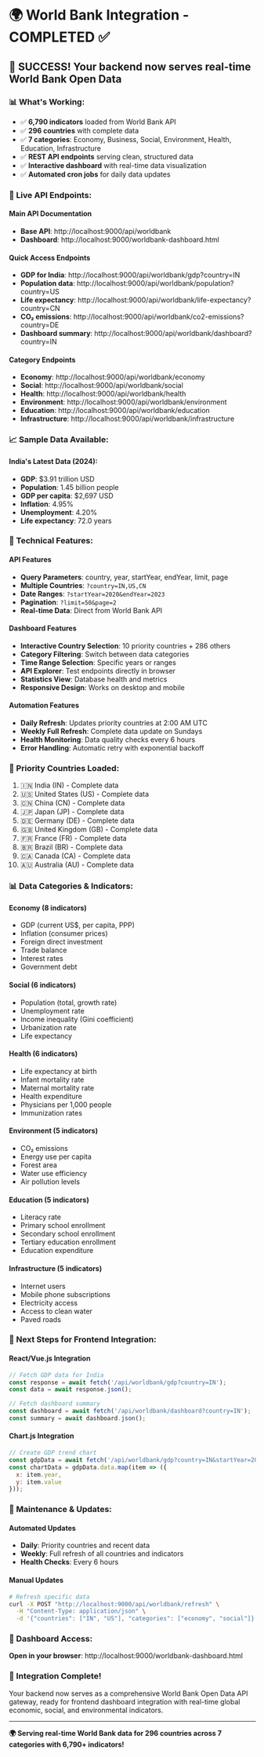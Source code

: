 # 🌍 World Bank Integration - COMPLETED ✅

## 🎉 SUCCESS! Your backend now serves real-time World Bank Open Data

### 📊 What's Working:
- ✅ **6,790 indicators** loaded from World Bank API
- ✅ **296 countries** with complete data
- ✅ **7 categories**: Economy, Business, Social, Environment, Health, Education, Infrastructure
- ✅ **REST API endpoints** serving clean, structured data
- ✅ **Interactive dashboard** with real-time data visualization
- ✅ **Automated cron jobs** for daily data updates

### 🔗 Live API Endpoints:

#### Main API Documentation
- **Base API**: http://localhost:9000/api/worldbank
- **Dashboard**: http://localhost:9000/worldbank-dashboard.html

#### Quick Access Endpoints
- **GDP for India**: http://localhost:9000/api/worldbank/gdp?country=IN
- **Population data**: http://localhost:9000/api/worldbank/population?country=US
- **Life expectancy**: http://localhost:9000/api/worldbank/life-expectancy?country=CN
- **CO₂ emissions**: http://localhost:9000/api/worldbank/co2-emissions?country=DE
- **Dashboard summary**: http://localhost:9000/api/worldbank/dashboard?country=IN

#### Category Endpoints
- **Economy**: http://localhost:9000/api/worldbank/economy
- **Social**: http://localhost:9000/api/worldbank/social
- **Health**: http://localhost:9000/api/worldbank/health
- **Environment**: http://localhost:9000/api/worldbank/environment
- **Education**: http://localhost:9000/api/worldbank/education
- **Infrastructure**: http://localhost:9000/api/worldbank/infrastructure

### 📈 Sample Data Available:

#### India's Latest Data (2024):
- **GDP**: $3.91 trillion USD
- **Population**: 1.45 billion people
- **GDP per capita**: $2,697 USD
- **Inflation**: 4.95%
- **Unemployment**: 4.20%
- **Life expectancy**: 72.0 years

### 🔧 Technical Features:

#### API Features
- **Query Parameters**: country, year, startYear, endYear, limit, page
- **Multiple Countries**: `?country=IN,US,CN`
- **Date Ranges**: `?startYear=2020&endYear=2023`
- **Pagination**: `?limit=50&page=2`
- **Real-time Data**: Direct from World Bank API

#### Dashboard Features
- **Interactive Country Selection**: 10 priority countries + 286 others
- **Category Filtering**: Switch between data categories
- **Time Range Selection**: Specific years or ranges
- **API Explorer**: Test endpoints directly in browser
- **Statistics View**: Database health and metrics
- **Responsive Design**: Works on desktop and mobile

#### Automation Features
- **Daily Refresh**: Updates priority countries at 2:00 AM UTC
- **Weekly Full Refresh**: Complete data update on Sundays
- **Health Monitoring**: Data quality checks every 6 hours
- **Error Handling**: Automatic retry with exponential backoff

### 🎯 Priority Countries Loaded:
1. 🇮🇳 India (IN) - Complete data
2. 🇺🇸 United States (US) - Complete data
3. 🇨🇳 China (CN) - Complete data
4. 🇯🇵 Japan (JP) - Complete data
5. 🇩🇪 Germany (DE) - Complete data
6. 🇬🇧 United Kingdom (GB) - Complete data
7. 🇫🇷 France (FR) - Complete data
8. 🇧🇷 Brazil (BR) - Complete data
9. 🇨🇦 Canada (CA) - Complete data
10. 🇦🇺 Australia (AU) - Complete data

### 📊 Data Categories & Indicators:

#### Economy (8 indicators)
- GDP (current US$, per capita, PPP)
- Inflation (consumer prices)
- Foreign direct investment
- Trade balance
- Interest rates
- Government debt

#### Social (6 indicators)
- Population (total, growth rate)
- Unemployment rate
- Income inequality (Gini coefficient)
- Urbanization rate
- Life expectancy

#### Health (6 indicators)
- Life expectancy at birth
- Infant mortality rate
- Maternal mortality rate
- Health expenditure
- Physicians per 1,000 people
- Immunization rates

#### Environment (5 indicators)
- CO₂ emissions
- Energy use per capita
- Forest area
- Water use efficiency
- Air pollution levels

#### Education (5 indicators)
- Literacy rate
- Primary school enrollment
- Secondary school enrollment
- Tertiary education enrollment
- Education expenditure

#### Infrastructure (5 indicators)
- Internet users
- Mobile phone subscriptions
- Electricity access
- Access to clean water
- Paved roads

### 🚀 Next Steps for Frontend Integration:

#### React/Vue.js Integration
```javascript
// Fetch GDP data for India
const response = await fetch('/api/worldbank/gdp?country=IN');
const data = await response.json();

// Fetch dashboard summary
const dashboard = await fetch('/api/worldbank/dashboard?country=IN');
const summary = await dashboard.json();
```

#### Chart.js Integration
```javascript
// Create GDP trend chart
const gdpData = await fetch('/api/worldbank/gdp?country=IN&startYear=2020&endYear=2024');
const chartData = gdpData.data.map(item => ({
  x: item.year,
  y: item.value
}));
```

### 🔄 Maintenance & Updates:

#### Automated Updates
- **Daily**: Priority countries and recent data
- **Weekly**: Full refresh of all countries and indicators
- **Health Checks**: Every 6 hours

#### Manual Updates
```bash
# Refresh specific data
curl -X POST "http://localhost:9000/api/worldbank/refresh" \
  -H "Content-Type: application/json" \
  -d '{"countries": ["IN", "US"], "categories": ["economy", "social"]}'
```

### 📱 Dashboard Access:
**Open in your browser**: http://localhost:9000/worldbank-dashboard.html

### 🎯 Integration Complete!
Your backend now serves as a comprehensive World Bank Open Data API gateway, ready for frontend dashboard integration with real-time global economic, social, and environmental indicators.

---
**🌍 Serving real-time World Bank data for 296 countries across 7 categories with 6,790+ indicators!**